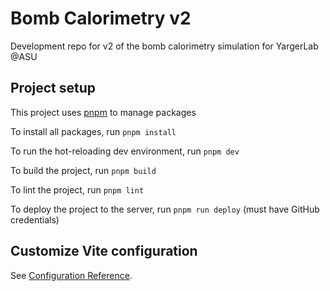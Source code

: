 # Bomb Calorimetry v2

Development repo for v2 of the bomb calorimetry simulation for YargerLab @ASU

## Project setup
This project uses [pnpm](https://pnpm.io/) to manage packages

To install all packages, run `pnpm install`

To run the hot-reloading dev environment, run `pnpm dev`

To build the project, run `pnpm build`

To lint the project, run `pnpm lint`

To deploy the project to the server, run `pnpm run deploy` (must have GitHub credentials)

## Customize Vite configuration
See [Configuration Reference](https://vitejs.dev/config/).
